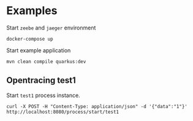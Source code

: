 # Examples

Start `zeebe` and `jaeger` environment
```shell
docker-compose up
```

Start example application
```shell
mvn clean compile quarkus:dev
```

## Opentracing test1

Start `test1` process instance.
```shell
curl -X POST -H "Content-Type: application/json" -d '{"data":"1"}' http://localhost:8080/process/start/test1
```

